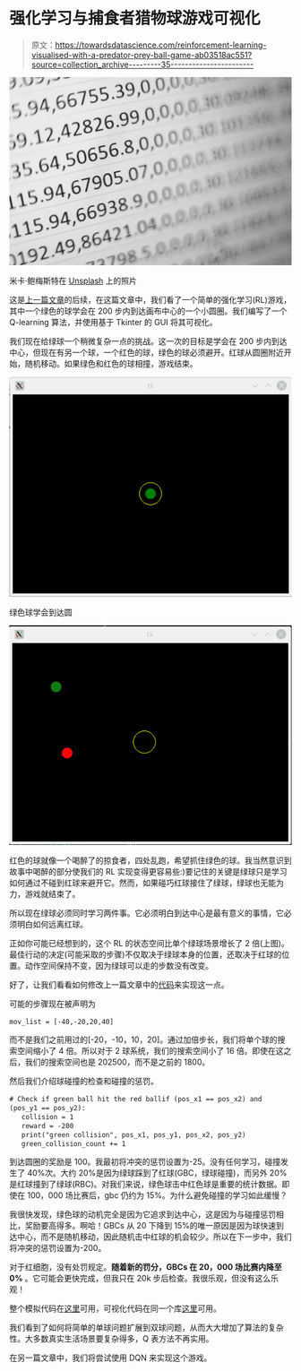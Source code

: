 # 强化学习与捕食者猎物球游戏可视化

> 原文：<https://towardsdatascience.com/reinforcement-learning-visualised-with-a-predator-prey-ball-game-ab03518ac551?source=collection_archive---------35----------------------->

![](img/eca50bda1cf787d93b7bc09f9391267f.png)

米卡·鲍梅斯特在 [Unsplash](https://unsplash.com/s/photos/reinforcement-learning?utm_source=unsplash&utm_medium=referral&utm_content=creditCopyText) 上的照片

这是[上一篇文章](/reinforcement-learning-and-visualisation-with-a-simple-game-a1fe725f0509)的后续，在这篇文章中，我们看了一个简单的强化学习(RL)游戏，其中一个绿色的球学会在 200 步内到达画布中心的一个小圆圈。我们编写了一个 Q-learning 算法，并使用基于 Tkinter 的 GUI 将其可视化。

我们现在给绿球一个稍微复杂一点的挑战。这一次的目标是学会在 200 步内到达中心，但现在有另一个球，一个红色的球，绿色的球必须避开。红球从圆圈附近开始，随机移动。如果绿色和红色的球相撞，游戏结束。

![](img/65d5e4da22322b0ed8c1cc66ea30899f.png)

绿色球学会到达圆

![](img/1282a560ddabff06afdc917c09790f8e.png)

红色的球就像一个喝醉了的掠食者，四处乱跑，希望抓住绿色的球。我当然意识到故事中喝醉的部分使我们的 RL 实现变得更容易些:)要记住的关键是绿球只是学习如何通过不碰到红球来避开它。然而，如果碰巧红球接住了绿球，绿球也无能为力，游戏就结束了。

所以现在绿球必须同时学习两件事。它必须明白到达中心是最有意义的事情，它必须明白如何远离红球。

正如你可能已经想到的，这个 RL 的状态空间比单个绿球场景增长了 2 倍(上图)。最佳行动的决定(可能采取的步骤)不仅取决于绿球本身的位置，还取决于红球的位置。动作空间保持不变，因为绿球可以走的步数没有改变。

好了，让我们看看如何修改上一篇文章中的[代码](https://github.com/bhattacharyya/reach_circle/blob/master/reach_circle_commandline.py)来实现这一点。

可能的步骤现在被声明为

```
mov_list = [-40,-20,20,40]
```

而不是我们之前用过的[-20，-10，10，20]。通过加倍步长，我们将单个球的搜索空间缩小了 4 倍。所以对于 2 球系统，我们的搜索空间小了 16 倍。即使在这之后，我们的搜索空间也是 202500，而不是之前的 1800。

然后我们介绍球碰撞的检查和碰撞的惩罚。

```
# Check if green ball hit the red ballif (pos_x1 == pos_x2) and (pos_y1 == pos_y2):
   collision = 1
   reward = -200
   print("green collision", pos_x1, pos_y1, pos_x2, pos_y2)
   green_collision_count += 1
```

到达圆圈的奖励是 100。我最初将冲突的惩罚设置为-25。没有任何学习，碰撞发生了 40%次。大约 20%是因为绿球踩到了红球(GBC，绿球碰撞)，而另外 20%是红球撞到了绿球(RBC)。对我们来说，绿色球击中红色球是重要的统计数据。即使在 100，000 场比赛后，gbc 仍约为 15%。为什么避免碰撞的学习如此缓慢？

我很快发现，绿色球的动机完全是因为它追求到达中心，这是因为与碰撞惩罚相比，奖励要高得多。啊哈！GBCs 从 20 下降到 15%的唯一原因是因为球快速到达中心，而不是随机移动，因此随机击中红球的机会较少。所以在下一步中，我们将冲突的惩罚设置为-200。

对于红细胞，没有处罚规定。**随着新的罚分，GBCs 在 20，000 场比赛内降至 0%** 。它可能会更快完成，但我只在 20k 步后检查。我很乐观，但没有这么乐观！

整个模拟代码在[这里](https://github.com/bhattacharyya/reach_circle/blob/master/strc_commandline.py)可用，可视化代码在同一个库[这里](https://github.com/bhattacharyya/reach_circle/blob/master/strc_commandline_test.py)可用。

我们看到了如何将简单的单球问题扩展到双球问题，从而大大增加了算法的复杂性。大多数真实生活场景要复杂得多，Q 表方法不再实用。

在另一篇文章中，我们将尝试使用 DQN 来实现这个游戏。